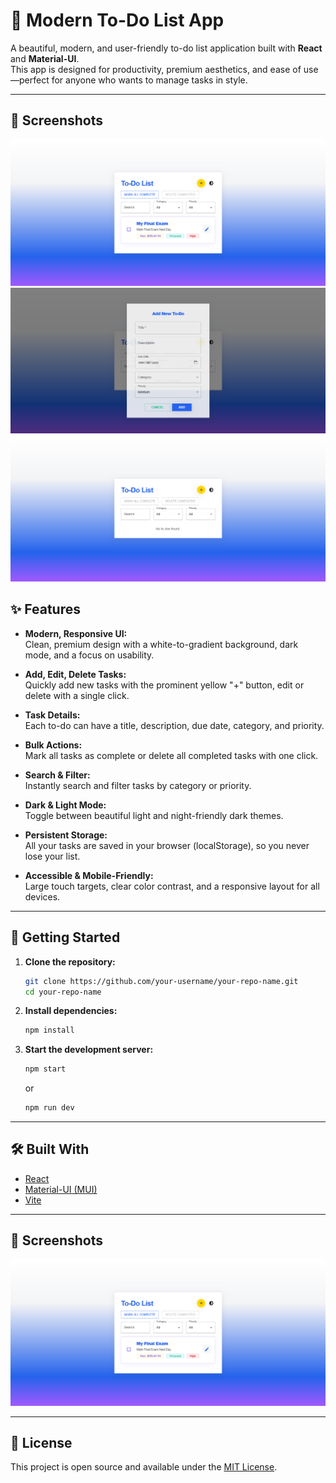 # 📝 Modern To-Do List App

A beautiful, modern, and user-friendly to-do list application built with **React** and **Material-UI**.  
This app is designed for productivity, premium aesthetics, and ease of use—perfect for anyone who wants to manage tasks in style.

---
## 📸 Screenshots

![Home Page](./screenshots/ss1.png)
![Home Page](./screenshots/ss2.png)
![Home Page](./screenshots/ss3.png)

## ✨ Features

- **Modern, Responsive UI:**  
  Clean, premium design with a white-to-gradient background, dark mode, and a focus on usability.

- **Add, Edit, Delete Tasks:**  
  Quickly add new tasks with the prominent yellow "+" button, edit or delete with a single click.

- **Task Details:**  
  Each to-do can have a title, description, due date, category, and priority.

- **Bulk Actions:**  
  Mark all tasks as complete or delete all completed tasks with one click.

- **Search & Filter:**  
  Instantly search and filter tasks by category or priority.

- **Dark & Light Mode:**  
  Toggle between beautiful light and night-friendly dark themes.

- **Persistent Storage:**  
  All your tasks are saved in your browser (localStorage), so you never lose your list.

- **Accessible & Mobile-Friendly:**  
  Large touch targets, clear color contrast, and a responsive layout for all devices.

---

## 🚀 Getting Started

1. **Clone the repository:**
   ```bash
   git clone https://github.com/your-username/your-repo-name.git
   cd your-repo-name
   ```

2. **Install dependencies:**
   ```bash
   npm install
   ```

3. **Start the development server:**
   ```bash
   npm start
   ```
   or
   ```bash
   npm run dev
   ```

---

## 🛠️ Built With

- [React](https://react.dev/)
- [Material-UI (MUI)](https://mui.com/)
- [Vite](https://vitejs.dev/)

---

## 📸 Screenshots

![Home Page](./screenshots/ss1.png)

---

## 📄 License

This project is open source and available under the [MIT License](LICENSE).

